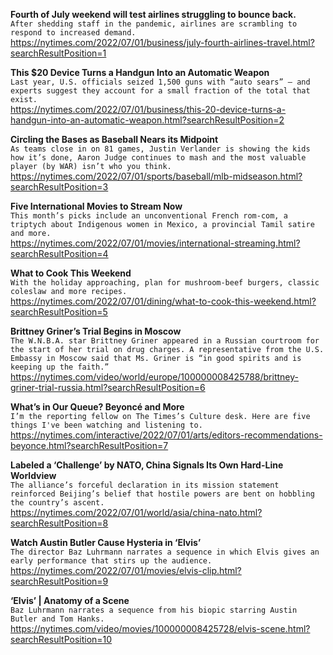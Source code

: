 **Fourth of July weekend will test airlines struggling to bounce back.**\
`After shedding staff in the pandemic, airlines are scrambling to respond to increased demand.`\
https://nytimes.com/2022/07/01/business/july-fourth-airlines-travel.html?searchResultPosition=1

**This $20 Device Turns a Handgun Into an Automatic Weapon**\
`Last year, U.S. officials seized 1,500 guns with “auto sears” — and experts suggest they account for a small fraction of the total that exist.`\
https://nytimes.com/2022/07/01/business/this-20-device-turns-a-handgun-into-an-automatic-weapon.html?searchResultPosition=2

**Circling the Bases as Baseball Nears its Midpoint**\
`As teams close in on 81 games, Justin Verlander is showing the kids how it’s done, Aaron Judge continues to mash and the most valuable player (by WAR) isn’t who you think.`\
https://nytimes.com/2022/07/01/sports/baseball/mlb-midseason.html?searchResultPosition=3

**Five International Movies to Stream Now**\
`This month’s picks include an unconventional French rom-com, a triptych about Indigenous women in Mexico, a provincial Tamil satire and more.`\
https://nytimes.com/2022/07/01/movies/international-streaming.html?searchResultPosition=4

**What to Cook This Weekend**\
`With the holiday approaching, plan for mushroom-beef burgers, classic coleslaw and more recipes.`\
https://nytimes.com/2022/07/01/dining/what-to-cook-this-weekend.html?searchResultPosition=5

**Brittney Griner’s Trial Begins in Moscow**\
`The W.N.B.A. star Brittney Griner appeared in a Russian courtroom for the start of her trial on drug charges. A representative from the U.S. Embassy in Moscow said that Ms. Griner is “in good spirits and is keeping up the faith.”`\
https://nytimes.com/video/world/europe/100000008425788/brittney-griner-trial-russia.html?searchResultPosition=6

**What’s in Our Queue? Beyoncé and More**\
`I’m the reporting fellow on The Times’s Culture desk. Here are five things I've been watching and listening to.`\
https://nytimes.com/interactive/2022/07/01/arts/editors-recommendations-beyonce.html?searchResultPosition=7

**Labeled a ‘Challenge’ by NATO, China Signals Its Own Hard-Line Worldview**\
`The alliance’s forceful declaration in its mission statement reinforced Beijing’s belief that hostile powers are bent on hobbling the country’s ascent.`\
https://nytimes.com/2022/07/01/world/asia/china-nato.html?searchResultPosition=8

**Watch Austin Butler Cause Hysteria in ‘Elvis’**\
`The director Baz Luhrmann narrates a sequence in which Elvis gives an early performance that stirs up the audience.`\
https://nytimes.com/2022/07/01/movies/elvis-clip.html?searchResultPosition=9

**‘Elvis’ | Anatomy of a Scene**\
`Baz Luhrmann narrates a sequence from his biopic starring Austin Butler and Tom Hanks.`\
https://nytimes.com/video/movies/100000008425728/elvis-scene.html?searchResultPosition=10

